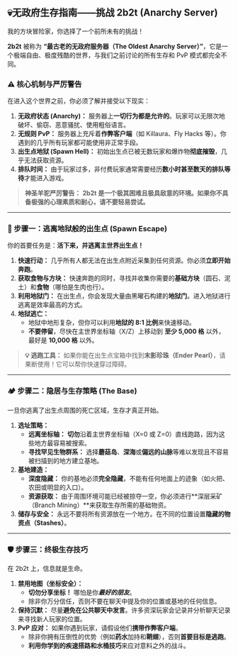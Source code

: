 ## 💀无政府生存指南——挑战 2b2t (Anarchy Server)

我的方块冒险家，你选择了一个前所未有的挑战！

**2b2t** 被称为 **“最古老的无政府服务器（The Oldest Anarchy Server）”**，它是一个极端自由、极度残酷的世界，与我们之前讨论的所有生存和 PvP 模式都完全不同。



### ⚠️ 核心机制与严厉警告



在进入这个世界之前，你必须了解并接受以下现实：

1. **无政府状态 (Anarchy)：** 服务器上**一切行为都是允许的**。玩家可以无限次地破坏、偷窃、恶意骚扰、使用粗俗语言。
2. **无规则 PvP：** 服务器上充斥着**作弊客户端**（如 Killaura、Fly Hacks 等）。你遇到的几乎所有玩家都可能使用非正常手段。
3. **出生点地狱 (Spawn Hell)：** 初始出生点已被无数玩家和爆炸物**彻底摧毁**，几乎无法获取资源。
4. **排队时间：** 由于玩家过多，非付费玩家通常需要经历**数小时甚至数天的排队等待**才能进入游戏。

> **神圣羊驼严厉警告：** **2b2t 是一个极其困难且极具敌意的环境。如果你不具备极强的心理素质和耐心，请不要轻易尝试。**

------



### 🏃 步骤一：逃离地狱般的出生点 (Spawn Escape)



你的首要任务是：**活下来，并逃离主世界出生点！**

1. **快速行动：** 几乎所有人都无法在出生点附近采集到任何资源。你必须**立即开始奔跑**。
2. **获取食物与方块：** 快速奔跑的同时，寻找并收集你需要的**基础方块**（圆石、泥土）和**食物**（哪怕是生肉也行）。
3. **利用地狱门：** 在出生点，你会发现大量由黑曜石构建的**地狱门**。进入地狱进行逃离是效率最高的方式。
4. **地狱逃亡：**
   - 地狱中地形复杂，但你可以利用**地狱的 8:1 比例**来快速移动。
   - **不要停留**，尽快在主世界坐标轴（X/Z）上移动到 **至少 5,000 格** 以外，最好是 **10,000 格** 以外。

> **💡 逃跑工具：** 如果你能在出生点宝箱中找到**末影珍珠（Ender Pearl）**，请果断使用！它可以帮你快速穿过障碍。

------



### 🏕️ 步骤二：隐居与生存策略 (The Base)



一旦你逃离了出生点周围的死亡区域，生存才真正开始。

1. **选址策略：**
   - **远离坐标轴：** **切勿**沿着主世界坐标轴（X=0 或 Z=0）直线跑路，因为这些地方最容易被搜索。
   - **寻找罕见生物群系：** 选择**蘑菇岛**、**深海**或**偏远的山脉**等难以发现且不容易被扫描到的地方建立基地。
2. **基地建造：**
   - **深度隐藏：** 你的基地必须**完全隐藏**，不能有任何地面上的迹象（如火把、农田或明显的入口）。
   - **资源获取：** 由于周围环境可能已经被掠夺一空，你必须进行**深层采矿（Branch Mining）**来获取生存所需的基础物资。
3. **储存与安全：** 永远不要将所有资源放在一个地方。在不同的位置设置**隐藏的物资点（Stashes）**。

------



### 🛡️ 步骤三：终极生存技巧



在 2b2t 上，信息就是生命。

1. **禁用地图（坐标安全）：**
   - **切勿分享坐标！** 哪怕是你***最好的朋友***。
   - 除非你万分信任，否则不要在聊天中提及你的位置或基地的任何信息。
2. **保持沉默：** 尽量**避免在公共聊天中发言**。许多资深玩家会记录并分析聊天记录来寻找新人玩家的位置。
3. **PvP 应对：** 如果你遇到玩家，请假设他们**携带作弊客户端**。
   - 除非你拥有压倒性的优势（例如**药水**加持和**鞘翅**），否则**首要目标是逃跑**。
   - **利用你学到的疾速搭路和水桶技巧**来应对意料之外的战斗。